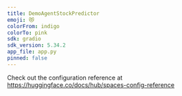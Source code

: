 ```yaml
---
title: DemoAgentStockPredictor
emoji: 😻
colorFrom: indigo
colorTo: pink
sdk: gradio
sdk_version: 5.34.2
app_file: app.py
pinned: false
---
```


Check out the configuration reference at https://huggingface.co/docs/hub/spaces-config-reference
